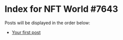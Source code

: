 # Index for NFT World #7643
Posts will be displayed in the order below:

- [Your first post](./001-first.md)

